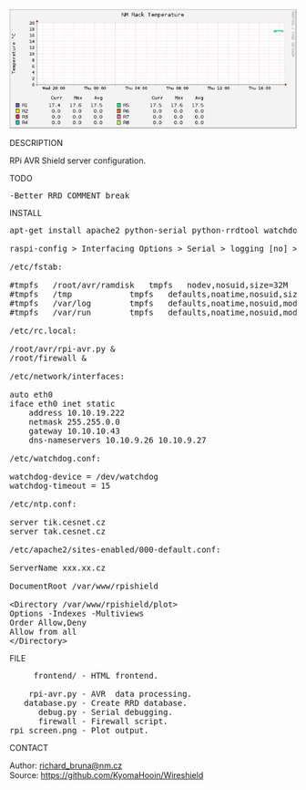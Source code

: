 ![RPI](https://github.com/KyomaHooin/Wireshield/raw/master/raspberry/rpi_screen.png "screenshot")

DESCRIPTION

RPi AVR Shield server configuration.

TODO
<pre>
-Better RRD COMMENT break
</pre>
INSTALL
<pre>
apt-get install apache2 python-serial python-rrdtool watchdog

raspi-config > Interfacing Options > Serial > logging [no] > device [yes]

/etc/fstab:

#tmpfs   /root/avr/ramdisk   tmpfs   nodev,nosuid,size=32M   0       0
#tmpfs   /tmp            tmpfs   defaults,noatime,nosuid,size=100m       0       0
#tmpfs   /var/log        tmpfs   defaults,noatime,nosuid,mode=0755,size=100m     0       0
#tmpfs   /var/run        tmpfs   defaults,noatime,nosuid,mode=0755,size=2m       0       0

/etc/rc.local:

/root/avr/rpi-avr.py &
/root/firewall &

/etc/network/interfaces:

auto eth0
iface eth0 inet static
	address 10.10.19.222
	netmask 255.255.0.0
	gateway 10.10.10.43
	dns-nameservers 10.10.9.26 10.10.9.27

/etc/watchdog.conf:

watchdog-device = /dev/watchdog
watchdog-timeout = 15

/etc/ntp.conf:

server tik.cesnet.cz
server tak.cesnet.cz

/etc/apache2/sites-enabled/000-default.conf:

ServerName xxx.xx.cz

DocumentRoot /var/www/rpishield

&lt;Directory /var/www/rpishield/plot&gt;
Options -Indexes -Multiviews
Order Allow,Deny
Allow from all
&lt;/Directory&gt;
</pre>
FILE
<pre>
     frontend/ - HTML frontend.

    rpi-avr.py - AVR  data processing.
   database.py - Create RRD database.
      debug.py - Serial debugging.
      firewall - Firewall script.
rpi_screen.png - Plot output.
</pre>
CONTACT

Author: richard_bruna@nm.cz<br>
Source: https://github.com/KyomaHooin/Wireshield

